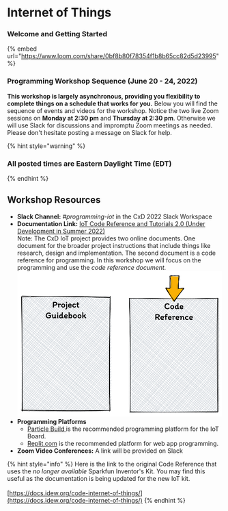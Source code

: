# Internet of Things

### **Welcome and Getting Started**

{% embed url="https://www.loom.com/share/0bf8b80f78354f1b8b65cc82d5d23995" %}

### Programming Workshop Sequence (June 20 - 24, 2022)

**This workshop is largely asynchronous, providing you flexibility to complete things on a schedule that works for you.** Below you will find the sequence of events and videos for the workshop. Notice the two live Zoom sessions on **Monday at 2:30 pm** and **Thursday at 2:30 pm**. Otherwise we will use Slack for discussions and impromptu Zoom meetings as needed. Please don't hesitate posting a message on Slack for help.

{% hint style="warning" %}
### All posted times are Eastern Daylight Time (EDT)
{% endhint %}

## **Workshop Resources**

* **Slack Channel:** _#programming-iot_ in the CxD 2022 Slack Workspace
* **Documentation Link:** [IoT Code Reference and Tutorials 2.0 (Under Development in Summer 2022)](https://docs.idew.org/code-internet-of-things-2.0/)\
  Note: The CxD IoT project provides two online documents. One document for the broader project instructions that include things like research, design and implementation. The second document is a code reference for programming. In this workshop we will focus on the programming and use the _code reference document._\
  __![](<../.gitbook/assets/image (5).png>)__
* **Programming Platforms**&#x20;
  * [Particle Build ](https://build.particle.io/)is the recommended programming platform for the IoT Board.
  * [Replit.com](https://replit.com) is the recommended platform for web app programming.
* **Zoom Video Conferences:** A link will be provided on Slack

{% hint style="info" %}
Here is the link to the original Code Reference that uses the _no longer available_ Sparkfun Inventor's Kit. You may find this useful as the documentation is being updated for the new IoT kit.\
\
[https://docs.idew.org/code-internet-of-things/](https://docs.idew.org/code-internet-of-things/)
{% endhint %}

